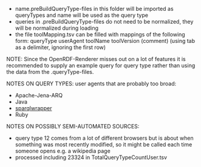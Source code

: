 - name.preBuildQueryType-files in this folder will be imported as queryTypes and name will be used as the query type
- queries in .preBuildQueryType-files do not need to be normalized, they will be normalized during loading
- the file toolMapping.tsv can be filled with mappings of the following form:
queryType   userAgent   toolName    toolVersion (comment) (using tab as a delimiter, ignoring the first row)

NOTE: Since the OpenRDF-Renderer misses out on a lot of features it is recommended to supply an example query for query type rather than using the data from the .queryType-files.

NOTES ON QUERY TYPES:
user agents that are probably too broad:
- Apache-Jena-ARQ
- Java
- [sparqlwrapper](http://rdflib.github.io/sparqlwrapper/)
- Ruby

NOTES ON POSSIBLY SEMI-AUTOMATED SOURCES:
- query type 12 comes from a lot of different browsers but is about when something was most recently modified, so it might be called each time someone opens e.g. a wikipedia page
- processed including 23324 in TotalQueryTypeCountUser.tsv

